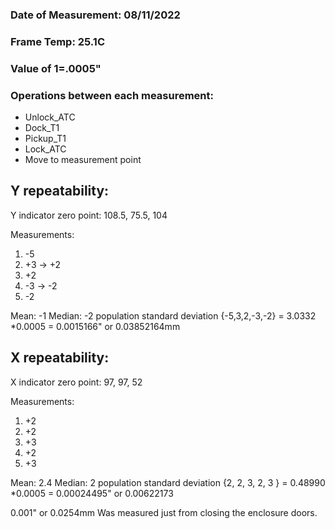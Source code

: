 ### Date of Measurement: 08/11/2022
### Frame Temp: 25.1C
### Value of 1=.0005"

### Operations between each measurement:
- Unlock_ATC
- Dock_T1
- Pickup_T1 
- Lock_ATC
- Move to measurement point

## Y repeatability:
Y indicator zero point: 108.5, 75.5, 104

Measurements:
  1. -5
  2. +3 -> +2
  3. +2
  4. -3 -> -2
  5. -2

Mean: -1
Median: -2
population standard deviation {-5,3,2,-3,-2} = 3.0332 *0.0005 = 0.0015166" or 0.03852164mm


## X repeatability:
X indicator zero point: 97, 97, 52

Measurements:
1. +2
2. +2
3. +3
4. +2
5. +3

Mean: 2.4
Median: 2
population standard deviation {2, 2, 3, 2, 3 } = 0.48990 *0.0005 = 0.00024495" or 0.00622173



0.001" or 0.0254mm Was measured just from closing the enclosure doors. 

